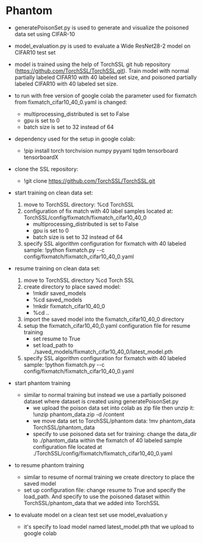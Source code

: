 # Phantom

- generatePoisonSet.py is used to generate and visualize the poisoned data set using CIFAR-10
- model_evaluation.py is used to evaluate a Wide ResNet28-2 model on CIFAR10 test set
- model is trained using the help of TorchSSL git hub repository (https://github.com/TorchSSL/TorchSSL.git). Train model with normal partially labeled CIFAR10 with 40 labeled set size, and poisoned partially labeled CIFAR10 with 40 labeled set size. 

- to run with free version of google colab the parameter used for fixmatch from fixmatch_cifar10_40_0.yaml is changed:
  - multiprocessing_distributed is set to False
  - gpu is set to 0
  - batch size is set to 32 instead of 64

- dependency used for the setup in google colab:
    - !pip install torch torchvision numpy pyyaml tqdm tensorboard tensorboardX

- clone the SSL repository:
    - !git clone https://github.com/TorchSSL/TorchSSL.git

- start training on clean data set:
  1. move to TorchSSL directory: %cd TorchSSL
  2. configuration of fix match with 40 label samples located at: TorchSSL/config/fixmatch/fixmatch_cifar10_40_0
      - multiprocessing_distributed is set to False
      - gpu is set to 0
      - batch size is set to 32 instead of 64
  3. specify SSL algorithm configuration for fixmatch with 40 labeled sample: !python fixmatch.py --c config/fixmatch/fixmatch_cifar10_40_0.yaml

- resume training on clean data set:
  1. move to TorchSSL directory %cd Torch SSL
  2. create directory to place saved model:
      - !mkdir saved_models
      - %cd saved_models
      - !mkdir fixmatch_cifar10_40_0
      - %cd ..
  3. import the saved model into the fixmatch_cifar10_40_0 directory
  4. setup the fixmatch_cifar10_40_0.yaml configuration file for resume training
      - set resume to True
      - set load_path to ./saved_models/fixmatch_cifar10_40_0/latest_model.pth
  5. specify SSL algorithm configuration for fixmatch with 40 labeled sample: !python fixmatch.py --c config/fixmatch/fixmatch_cifar10_40_0.yaml

- start phantom training
  - similar to normal training but instead we use a partially poisoned dataset where dataset is created using generatePoisonSet.py
    - we upload the poison data set into colab as zip file then unzip it: !unzip phantom_data.zip -d /content
    - we move data set to TorchSSL/phantom data: !mv phantom_data TorchSSL/phantom_data
    - specify to use poisoned data set for training: change the data_dir to ./phantom_data within the fixmatch of 40 labeled sample configuration file located at ./TorchSSL/config/fixmatch/fixmatch_cifar10_40_0.yaml

- to resume phantom training
  - similar to resume of normal training we create directory to place the saved model
  - set up configuration file: change resume to True and specify the load_path. And specify to use the poisoned dataset within TorchSSL/phantom_data that we added into TorchSSL

- to evaluate model on a clean test set use model_evaluation.y
  - it's specify to load model named latest_model.pth that we upload to google colab
      
      
    


